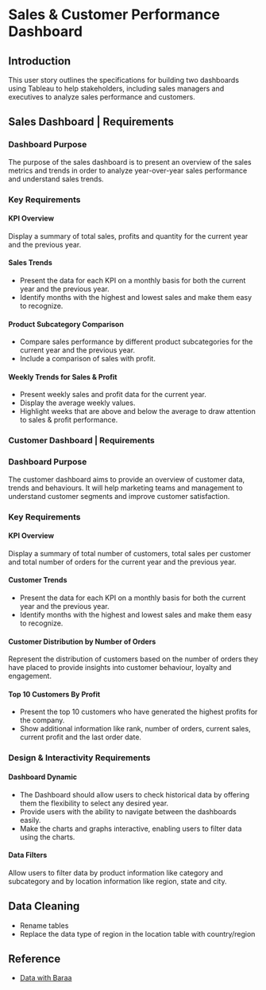 # Sales & Customer Performance Dashboard

## Introduction
This user story outlines the specifications for building two dashboards using Tableau to help stakeholders, including sales managers and executives to analyze sales performance and customers. 
## Sales Dashboard | Requirements
### Dashboard Purpose
The purpose of the sales dashboard is to present an overview of the sales metrics and trends in order to analyze year-over-year sales performance and understand sales trends.
### Key Requirements
#### KPI Overview
Display a summary of total sales, profits and quantity for the current year and the previous year.
#### Sales Trends
- Present the data for each KPI on a monthly basis for both the current year and the previous year.
- Identify months with the highest and lowest sales and make them easy to recognize.
#### Product Subcategory Comparison
- Compare sales performance by different product subcategories for the current year and the previous year.
- Include a comparison of sales with profit.
#### Weekly Trends for Sales & Profit
- Present weekly sales and profit data for the current year.
- Display the average weekly values.
- Highlight weeks that are above and below the average to draw attention to sales & profit performance.
### Customer Dashboard | Requirements
### Dashboard Purpose
The customer dashboard aims to provide an overview of customer data, trends and behaviours. It will help marketing teams and management to understand customer segments and improve customer satisfaction.
### Key Requirements
#### KPI Overview
Display a summary of total number of customers, total sales per customer and total number of orders for the current year and the previous year.
#### Customer Trends
- Present the data for each KPI on a monthly basis for both the current year and the previous year.
- Identify months with the highest and lowest sales and make them easy to recognize.
#### Customer Distribution by Number of Orders
Represent the distribution of customers based on the number of orders they have placed to provide insights into customer behaviour, loyalty and engagement.
#### Top 10 Customers By Profit
- Present the top 10 customers who have generated the highest profits for the company.
- Show additional information like rank, number of orders, current sales, current profit and the last order date.
### Design & Interactivity Requirements
#### Dashboard Dynamic
- The Dashboard should allow users to check historical data by offering them the flexibility to select any desired year.
- Provide users with the ability to navigate between the dashboards easily.
- Make the charts and graphs interactive, enabling users to filter data using the charts.
#### Data Filters
Allow users to filter data by product information like category and subcategory and by location information like region, state and city.

## Data Cleaning
- Rename tables
- Replace the data type of region in the location table with country/region




## Reference 
- [Data with Baraa](https://www.datawithbaraa.com/tableau/tableau-sales-project-thank-you/) 
